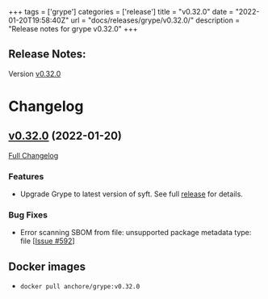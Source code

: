 +++
tags = ['grype']
categories = ['release']
title = "v0.32.0"
date = "2022-01-20T19:58:40Z"
url = "docs/releases/grype/v0.32.0/"
description = "Release notes for grype v0.32.0"
+++

## Release Notes:
Version [v0.32.0](https://github.com/anchore/grype/releases/tag/v0.32.0)

# Changelog

## [v0.32.0](https://github.com/anchore/grype/tree/v0.32.0) (2022-01-20)

[Full Changelog](https://github.com/anchore/grype/compare/v0.31.1...v0.32.0)
### Features
- Upgrade Grype to latest version of syft. See full [release](https://github.com/anchore/syft/releases/tag/v0.36.0) for details.
### Bug Fixes

- Error scanning SBOM from file: unsupported package metadata type: file [[Issue #592](https://github.com/anchore/grype/issues/592)]




## Docker images

- `docker pull anchore/grype:v0.32.0`
